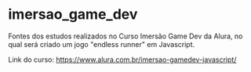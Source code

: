 # imersao_game_dev
Fontes dos estudos realizados no Curso Imersão Game Dev da Alura, no qual será criado um jogo "endless runner" em Javascript.

Link do curso: https://www.alura.com.br/imersao-gamedev-javascript/